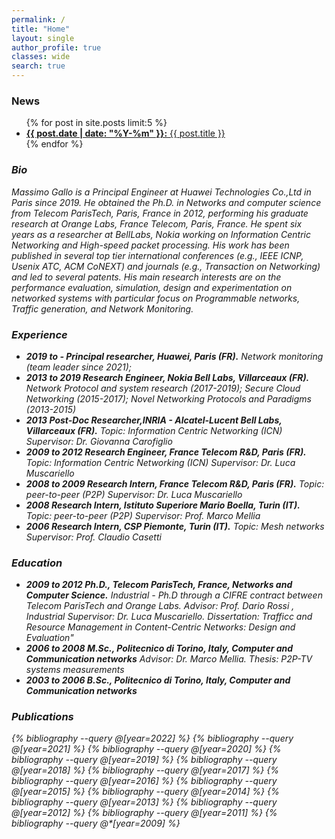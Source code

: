 ```yaml
---
permalink: /
title: "Home"
layout: single
author_profile: true
classes: wide
search: true
---
```


### <i class="fas fa-newspaper"></i> News

<ul>
{% for post in site.posts limit:5 %}
  <li> <a href="{{ post.url }}"><b>{{ post.date | date: "%Y-%m" }}:</b> {{ post.title }}</a> </li>
{% endfor %}
</ul>

### <i class="fas fa-address-card"> Bio
Massimo Gallo is a Principal Engineer at Huawei Technologies Co.,Ltd in Paris since 2019. He obtained the Ph.D. in Networks and computer science from Telecom ParisTech, Paris, France in 2012, performing his graduate research at Orange Labs, France Telecom, Paris, France. He spent six years as a researcher at BellLabs, Nokia working on Information Centric Networking and High-speed packet processing. His work has been published in several top tier international conferences (e.g., IEEE ICNP, Usenix ATC, ACM CoNEXT) and journals (e.g., Transaction on Networking) and led to several patents. His main research interests are on the performance evaluation, simulation, design and experimentation on networked systems with particular focus on Programmable networks, Traffic generation, and Network Monitoring.

### <i class="fas fa-briefcase"> Experience

* **2019 to \- Principal researcher, Huawei, Paris (FR).** Network monitoring (team leader since 2021); 
* **2013 to 2019 Research Engineer, Nokia Bell Labs, Villarceaux (FR).** Network Protocol and system research (2017-2019); Secure Cloud Networking (2015-2017); Novel Networking Protocols and Paradigms (2013-2015)
* **2013 Post-Doc Researcher,INRIA - Alcatel-Lucent Bell Labs, Villarceaux (FR).** Topic: Information Centric Networking (ICN) Supervisor: Dr. Giovanna Carofiglio
* **2009 to 2012 Research Engineer, France Telecom R&D, Paris (FR).** Topic: Information Centric Networking (ICN) Supervisor: Dr. Luca Muscariello
* **2008 to 2009 Research Intern, France Telecom R&D, Paris (FR).** Topic: peer-to-peer (P2P) Supervisor: Dr. Luca Muscariello
* **2008 Research Intern, Istituto Superiore Mario Boella, Turin (IT).** Topic: peer-to-peer (P2P) Supervisor: Prof. Marco Mellia
* **2006 Research Intern, CSP Piemonte, Turin (IT).** Topic: Mesh networks Supervisor: Prof. Claudio Casetti

### <i class="fas fa-user-graduate"> Education

* **2009 to 2012 Ph.D., Telecom ParisTech, France, Networks and Computer Science.** Industrial - Ph.D through a CIFRE contract between Telecom ParisTech and Orange Labs. Advisor: Prof. Dario Rossi , Industrial Supervisor: Dr. Luca Muscariello. Dissertation: Trafficc and Resource Management in Content-Centric Networks:
Design and Evaluation"
* **2006 to 2008 M.Sc., Politecnico di Torino, Italy, Computer and Communication networks** Advisor: Dr. Marco Mellia. Thesis: P2P-TV systems measurements
* **2003 to 2006 B.Sc., Politecnico di Torino, Italy, Computer and Communication networks**


### <i class="fas fa-newspaper"> Publications

{% bibliography --query @*[year=2022] %}
{% bibliography --query @*[year=2021] %}
{% bibliography --query @*[year=2020] %}
{% bibliography --query @*[year=2019] %}
{% bibliography --query @*[year=2018] %}
{% bibliography --query @*[year=2017] %}
{% bibliography --query @*[year=2016] %}
{% bibliography --query @*[year=2015] %}
{% bibliography --query @*[year=2014] %}
{% bibliography --query @*[year=2013] %}
{% bibliography --query @*[year=2012] %}
{% bibliography --query @*[year=2011] %}
{% bibliography --query @*[year=2009] %}




<script>
  dets=document.getElementsByName("det");
  console.log(5+1);
  for(let i = 0; i < dets.length; i++) {
    dets[i].addEventListener("toggle", (event) => {
      if (dets[i].open) {
        dets[i].style.display = "block";
      }
      else{
        dets[i].style.display = "inline-block"; 
      }
    });
   }
</script>